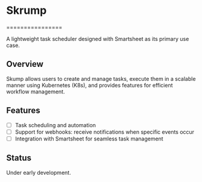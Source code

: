# Skrump

================

A lightweight task scheduler designed with Smartsheet as its primary use case.

## Overview

Skump allows users to create and manage tasks, execute them in a scalable manner using Kubernetes (K8s), and provides features for efficient workflow management.

## Features

- [ ] Task scheduling and automation
- [ ] Support for webhooks: receive notifications when specific events occur
- [ ] Integration with Smartsheet for seamless task management

## Status

Under early development.
